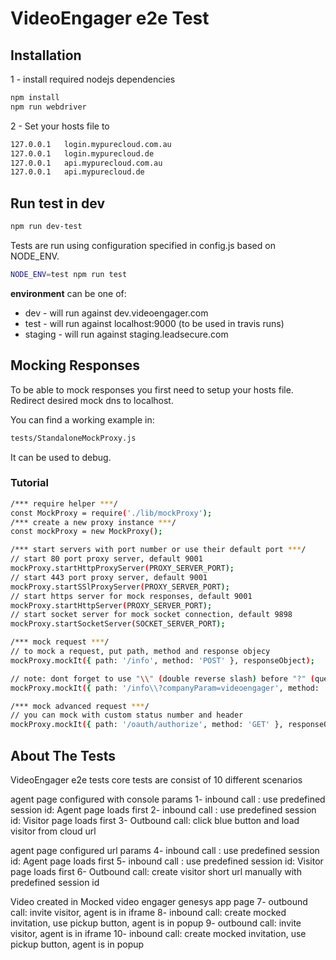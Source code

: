 # VideoEngager e2e Test

## Installation

1 - install required nodejs dependencies

```bash
npm install
npm run webdriver
```

2 - Set your hosts file to 

```txt
127.0.0.1   login.mypurecloud.com.au
127.0.0.1   login.mypurecloud.de
127.0.0.1   api.mypurecloud.com.au
127.0.0.1   api.mypurecloud.de         
```


## Run test in dev

```bash
npm run dev-test     
```

Tests are run using configuration specified in config.js based on NODE_ENV.

```bash
NODE_ENV=test npm run test     
```

**environment** can be one of:
 - dev - will run against dev.videoengager.com
 - test - will run against localhost:9000 (to be used in travis runs)
 - staging - will run against staging.leadsecure.com


## Mocking Responses
To be able to mock responses you first need to setup your hosts file. Redirect desired mock dns to localhost.

You can find a working example in:
```bash
tests/StandaloneMockProxy.js
```
It can be used to debug.
### Tutorial
```bash
/*** require helper ***/
const MockProxy = require('./lib/mockProxy');
/*** create a new proxy instance ***/
const mockProxy = new MockProxy();

/*** start servers with port number or use their default port ***/
// start 80 port proxy server, default 9001
mockProxy.startHttpProxyServer(PROXY_SERVER_PORT);
// start 443 port proxy server, default 9001
mockProxy.startSSlProxyServer(PROXY_SERVER_PORT);
// start https server for mock responses, default 9001
mockProxy.startHttpServer(PROXY_SERVER_PORT);
// start socket server for mock socket connection, default 9898
mockProxy.startSocketServer(SOCKET_SERVER_PORT);

/*** mock request ***/
// to mock a request, put path, method and response objecy
mockProxy.mockIt({ path: '/info', method: 'POST' }, responseObject);

// note: dont forget to use "\\" (double reverse slash) before "?" (question mark)
mockProxy.mockIt({ path: '/info\\?companyParam=videoengager', method: 'GET' }, responseObject);

/*** mock advanced request ***/
// you can mock with custom status number and header
mockProxy.mockIt({ path: '/oauth/authorize', method: 'GET' }, responseObject, 302, headerObject);
```
## About The Tests
VideoEngager e2e tests core tests are consist of 10 different scenarios

agent page configured with console params
1- inbound call : use predefined session id: Agent page loads first
2- inbound call : use predefined session id: Visitor page loads first
3- Outbound call: click blue button and load visitor from cloud url

agent page configured url params
4- inbound call : use predefined session id: Agent page loads first
5- inbound call : use predefined session id: Visitor page loads first
6- Outbound call: create visitor short url manually with predefined session id

Video created in Mocked video engager genesys app page
7- outbound call: invite visitor, agent is in iframe
8- inbound call: create mocked invitation, use pickup button, agent is in popup
9- outbound call: invite visitor, agent is in iframe
10- inbound call: create mocked invitation, use pickup button, agent is in popup


